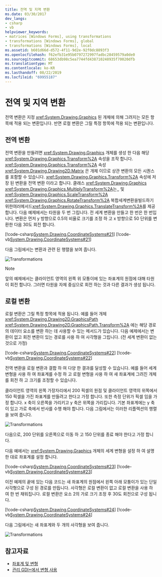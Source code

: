 ```yaml
---
title: 전역 및 지역 변환
ms.date: 03/30/2017
dev_langs:
- csharp
- vb
helpviewer_keywords:
- matrices [Windows Forms], using transformations
- transformations [Windows Forms], global
- transformations [Windows Forms], local
ms.assetid: b601d66d-d572-4f11-9d2e-92f0dc8893f3
ms.openlocfilehash: f62efb31e95b0797272997fadbc28459579a0de0
ms.sourcegitcommit: 68653db98c5ea7744fd438710248935f70020dfb
ms.translationtype: MT
ms.contentlocale: ko-KR
ms.lasthandoff: 08/22/2019
ms.locfileid: "69955187"
---
```

# <a name="global-and-local-transformations"></a>전역 및 지역 변환
전역 변환은 지정 <xref:System.Drawing.Graphics> 된 개체에 의해 그려지는 모든 항목에 적용 되는 변환입니다. 반면 로컬 변환은 그릴 특정 항목에 적용 되는 변환입니다.  
  
## <a name="global-transformations"></a>전역 변환  
 전역 변환을 만들려면 <xref:System.Drawing.Graphics> 개체를 생성 한 다음 해당 <xref:System.Drawing.Graphics.Transform%2A> 속성을 조작 합니다. <xref:System.Drawing.Graphics.Transform%2A> 속성<xref:System.Drawing.Drawing2D.Matrix> 은 개체 이므로 상관 변환의 모든 시퀀스를 포함할 수 있습니다. <xref:System.Drawing.Graphics.Transform%2A> 속성에 저장 된 변환을 전역 변환 이라고 합니다. 클래스 <xref:System.Drawing.Graphics> <xref:System.Drawing.Graphics.MultiplyTransform%2A>는,, 및 <xref:System.Drawing.Graphics.ScaleTransform%2A> <xref:System.Drawing.Graphics.RotateTransform%2A> 복합세계변환을빌드하기위한여러메서드<xref:System.Drawing.Graphics.TranslateTransform%2A>를 제공 합니다. 다음 예제에서는 타원을 두 번 그립니다. 전 세계 변환을 만들고 한 번은 한 번입니다. 변환은 먼저 y 방향으로 0.5의 비율로 크기를 조정 하 고 x 방향으로 50 단위를 변환한 다음 30도 회전 합니다.  
  
 [!code-csharp[System.Drawing.CoordinateSystems#21](~/samples/snippets/csharp/VS_Snippets_Winforms/System.Drawing.CoordinateSystems/CS/Class1.cs#21)]
 [!code-vb[System.Drawing.CoordinateSystems#21](~/samples/snippets/visualbasic/VS_Snippets_Winforms/System.Drawing.CoordinateSystems/VB/Class1.vb#21)]  
  
 다음 그림에서는 변환과 관련 된 행렬을 보여 줍니다.  
  
 ![Transformations](./media/aboutgdip05-art14.gif "AboutGdip05_art14")  
  
> [!NOTE]
> 앞의 예제에서는 클라이언트 영역의 왼쪽 위 모퉁이에 있는 좌표계의 원점에 대해 타원이 회전 합니다. 그러면 타원을 자체 중심으로 회전 하는 것과 다른 결과가 생성 됩니다.  
  
## <a name="local-transformations"></a>로컬 변환  
 로컬 변환은 그릴 특정 항목에 적용 됩니다. 예를 들어 개체 <xref:System.Drawing.Drawing2D.GraphicsPath> <xref:System.Drawing.Drawing2D.GraphicsPath.Transform%2A> 에는 해당 경로의 데이터 요소를 변환 하는 데 사용할 수 있는 메서드가 있습니다. 다음 예제에서는 변환이 없고 회전 변환이 있는 경로를 사용 하 여 사각형을 그립니다. (전 세계 변환이 없는 것으로 가정)  
  
 [!code-csharp[System.Drawing.CoordinateSystems#22](~/samples/snippets/csharp/VS_Snippets_Winforms/System.Drawing.CoordinateSystems/CS/Class1.cs#22)]
 [!code-vb[System.Drawing.CoordinateSystems#22](~/samples/snippets/visualbasic/VS_Snippets_Winforms/System.Drawing.CoordinateSystems/VB/Class1.vb#22)]  
  
 전역 변환을 로컬 변환과 결합 하 여 다양 한 결과를 달성할 수 있습니다. 예를 들어 세계 변형을 사용 하 여 좌표계를 수정 하 고 로컬 변형을 사용 하 여 새 좌표계에 그려진 개체를 회전 하 고 크기를 조정할 수 있습니다.  
  
 클라이언트 영역의 왼쪽 가장자리에서 200 픽셀의 원점 및 클라이언트 영역의 위쪽에서 150 픽셀을 가진 좌표계를 만들려고 한다고 가정 합니다. 또한 측정 단위가 픽셀 임을 가정 합니다. x 축이 오른쪽을 가리키고 y 축은 위쪽을 가리킵니다. 기본 좌표계에는 y 축이 있고 가로 축에서 반사를 수행 해야 합니다. 다음 그림에서는 이러한 리플렉션의 행렬을 보여 줍니다.  
  
 ![Transformations](./media/aboutgdip05-art15.gif "AboutGdip05_art15")  
  
 다음으로, 200 단위를 오른쪽으로 이동 하 고 150 단위를 종료 해야 한다고 가정 합니다.  
  
 다음 예에서는 <xref:System.Drawing.Graphics> 개체의 세계 변형을 설정 하 여 설명한 대로 좌표계를 설정 합니다.  
  
 [!code-csharp[System.Drawing.CoordinateSystems#23](~/samples/snippets/csharp/VS_Snippets_Winforms/System.Drawing.CoordinateSystems/CS/Class1.cs#23)]
 [!code-vb[System.Drawing.CoordinateSystems#23](~/samples/snippets/visualbasic/VS_Snippets_Winforms/System.Drawing.CoordinateSystems/VB/Class1.vb#23)]  
  
 이전 예제의 끝에 있는 다음 코드는 새 좌표계의 원점에서 왼쪽 아래 모퉁이가 있는 단일 사각형으로 구성 된 경로를 만듭니다. 사각형은 로컬 변환이 없고 로컬 변환을 사용 하 여 한 번 채워집니다. 로컬 변환은 요소 2의 가로 크기 조정 후 30도 회전으로 구성 됩니다.  
  
 [!code-csharp[System.Drawing.CoordinateSystems#24](~/samples/snippets/csharp/VS_Snippets_Winforms/System.Drawing.CoordinateSystems/CS/Class1.cs#24)]
 [!code-vb[System.Drawing.CoordinateSystems#24](~/samples/snippets/visualbasic/VS_Snippets_Winforms/System.Drawing.CoordinateSystems/VB/Class1.vb#24)]  
  
 다음 그림에서는 새 좌표계와 두 개의 사각형을 보여 줍니다.  
  
 ![Transformations](./media/aboutgdip05-art16.gif "AboutGdip05_art16")  
  
## <a name="see-also"></a>참고자료

- [좌표계 및 변형](coordinate-systems-and-transformations.md)
- [관리 GDI+에서 변형 사용](using-transformations-in-managed-gdi.md)
